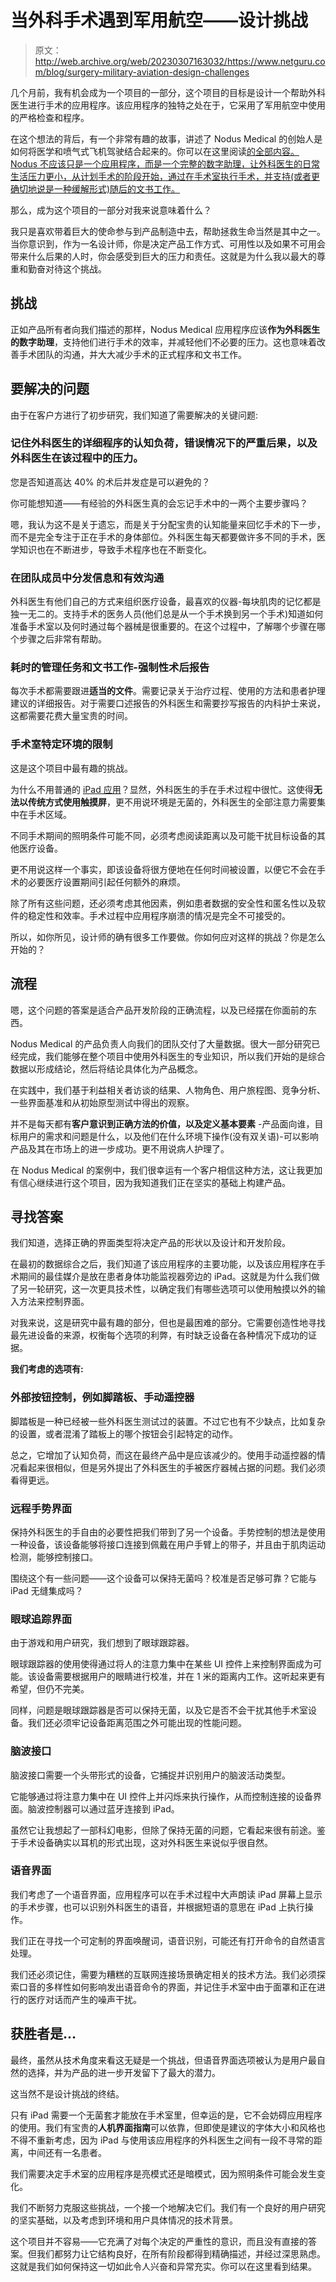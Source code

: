 # 当外科手术遇到军用航空——设计挑战

> 原文：<http://web.archive.org/web/20230307163032/https://www.netguru.com/blog/surgery-military-aviation-design-challenges>

 几个月前，我有机会成为一个项目的一部分，这个项目的目标是设计一个帮助外科医生进行手术的应用程序。该应用程序的独特之处在于，它采用了军用航空中使用的严格检查和程序。

在这个想法的背后，有一个非常有趣的故事，讲述了 Nodus Medical 的创始人是如何将医学和喷气式飞机驾驶结合起来的。你可以在这里阅读[的全部内容。Nodus 不应该只是一个应用程序，而是一个完整的数字助理，让外科医生的日常生活压力更小，从计划手术的阶段开始，通过在手术室执行手术，并支持(或者更确切地说是一种缓解形式)随后的文书工作。](/web/20220927112018/https://www.netguru.com/blog/nodus-medical-interview)

那么，成为这个项目的一部分对我来说意味着什么？

我只是喜欢带着巨大的使命参与到产品制造中去，帮助拯救生命当然是其中之一。当你意识到，作为一名设计师，你是决定产品工作方式、可用性以及如果不可用会带来什么后果的人时，你会感受到巨大的压力和责任。这就是为什么我以最大的尊重和勤奋对待这个挑战。

## **挑战**

正如产品所有者向我们描述的那样，Nodus Medical 应用程序应该**作为外科医生的数字助理**，支持他们进行手术的效率，并减轻他们不必要的压力。这也意味着改善手术团队的沟通，并大大减少手术的正式程序和文书工作。

## **要解决的问题**

由于在客户方进行了初步研究，我们知道了需要解决的关键问题:

### 记住外科医生的详细程序的认知负荷，错误情况下的严重后果，以及外科医生在该过程中的压力。

您是否知道高达 40% 的术后并发症是可以避免的？

你可能想知道——有经验的外科医生真的会忘记手术中的一两个主要步骤吗？

嗯，我认为这不是关于遗忘，而是关于分配宝贵的认知能量来回忆手术的下一步，而不是完全专注于正在手术的身体部位。外科医生每天都要做许多不同的手术，医学知识也在不断进步，导致手术程序也在不断变化。

### 在团队成员中分发信息和有效沟通

外科医生有他们自己的方式来组织医疗设备，最喜欢的仪器-每块肌肉的记忆都是独一无二的。支持手术的医务人员(他们总是从一个手术换到另一个手术)知道如何准备手术室以及何时通过每个器械是很重要的。在这个过程中，了解哪个步骤在哪个步骤之后非常有帮助。

### 耗时的管理任务和文书工作-强制性术后报告

每次手术都需要跟进**适当的文件**。需要记录关于治疗过程、使用的方法和患者护理建议的详细报告。对于需要口述报告的外科医生和需要抄写报告的内科护士来说，这都需要花费大量宝贵的时间。

### 手术室特定环境的限制

这是这个项目中最有趣的挑战。

为什么不用普通的 [iPad 应用](/web/20220927112018/https://www.netguru.com/services/ios-mobile-app-development)？显然，外科医生的手在手术过程中很忙。这使得**无法以传统方式使用触摸屏**，更不用说环境是无菌的，外科医生的全部注意力需要集中在手术区域。

不同手术期间的照明条件可能不同，必须考虑阅读距离以及可能干扰目标设备的其他医疗设备。

更不用说这样一个事实，即该设备将很方便地在任何时间被设置，以便它不会在手术的必要医疗设置期间引起任何额外的麻烦。

除了所有这些问题，还必须考虑其他因素，例如患者数据的安全性和匿名性以及软件的稳定性和效率。手术过程中应用程序崩溃的情况是完全不可接受的。

所以，如你所见，设计师的确有很多工作要做。你如何应对这样的挑战？你是怎么开始的？

## **流程**

嗯，这个问题的答案是适合产品开发阶段的正确流程，以及已经摆在你面前的东西。

Nodus Medical 的产品负责人向我们的团队交付了大量数据。很大一部分研究已经完成，我们能够在整个项目中使用外科医生的专业知识，所以我们开始的是综合数据以形成结论，然后将结论具体化为产品概念。

在实践中，我们基于利益相关者访谈的结果、人物角色、用户旅程图、竞争分析、一些界面基准和从初始原型测试中得出的观察。

并不是每天都有**客户意识到正确方法的价值，以及定义基本要素** -产品面向谁，目标用户的需求和问题是什么，以及他们在什么环境下操作(没有双关语)-可以影响产品及其在市场上的进一步成功。更不用说病人护理了。

在 Nodus Medical 的案例中，我们很幸运有一个客户相信这种方法，这让我更加有信心继续进行这个项目，因为我知道我们正在坚实的基础上构建产品。

## 寻找答案

我们知道，选择正确的界面类型将决定产品的形状以及设计和开发阶段。

在最初的数据综合之后，我们知道了该应用程序的主要功能，以及该应用程序在手术期间的最佳媒介是放在患者身体功能监视器旁边的 iPad。这就是为什么我们做了另一轮研究，这一次更具技术性，以确定我们有哪些选项可以使用触摸以外的输入方法来控制界面。

对我来说，这是研究中最有趣的部分，但也是最困难的部分。它需要创造性地寻找最先进设备的来源，权衡每个选项的利弊，有时缺乏设备在各种情况下成功的证据。

**我们考虑的选项有:**

### 外部按钮控制，例如脚踏板、手动遥控器

脚踏板是一种已经被一些外科医生测试过的装置。不过它也有不少缺点，比如复杂的设置，或者混淆了踏板上的哪个按钮会引起特定的动作。

总之，它增加了认知负荷，而这在最终产品中是应该减少的。使用手动遥控器的情况看起来很相似，但是另外提出了外科医生的手被医疗器械占据的问题。我们必须看得更远。

### 远程手势界面

保持外科医生的手自由的必要性把我们带到了另一个设备。手势控制的想法是使用一种设备，该设备能够将接口连接到佩戴在用户手臂上的带子，并且由于肌肉运动检测，能够控制接口。

围绕这个有一些问题——这个设备可以保持无菌吗？校准是否足够可靠？它能与 iPad 无缝集成吗？

### 眼球追踪界面

由于游戏和用户研究，我们想到了眼球跟踪器。

眼球跟踪器的使用使得通过将人的注意力集中在某些 UI 控件上来控制界面成为可能。该设备需要根据用户的眼睛进行校准，并在 1 米的距离内工作。这听起来更有希望，但仍不完美。

同样，问题是眼球跟踪器是否可以保持无菌，以及它是否不会干扰其他手术室设备。我们还必须牢记设备距离范围之外可能出现的性能问题。

### 脑波接口

脑波接口需要一个头带形式的设备，它捕捉并识别用户的脑波活动类型。

它能够通过将注意力集中在 UI 控件上并闪烁来执行操作，从而控制连接的设备界面。脑波控制器可以通过蓝牙连接到 iPad。

虽然它让我想起了一部科幻电影，但除了保持无菌的问题，它看起来很有前途。鉴于手术设备确实以耳机的形式出现，这对外科医生来说似乎很自然。

### 语音界面

我们考虑了一个语音界面，应用程序可以在手术过程中大声朗读 iPad 屏幕上显示的手术步骤，也可以识别外科医生的语音，并根据短语的意思在 iPad 上执行操作。

我们正在寻找一个可定制的界面唤醒词，语音识别，可能还有打开命令的自然语言处理。

我们还必须记住，需要为糟糕的互联网连接场景确定相关的技术方法。我们必须探索口音的多样性如何影响发出语音命令的界面，并记住手术室中由于面罩和正在进行的医疗对话而产生的噪声干扰。

## 获胜者是...

最终，虽然从技术角度来看这无疑是一个挑战，但语音界面选项被认为是用户最自然的选择，并为产品的进一步开发留下了最大的潜力。

这当然不是设计挑战的终结。

只有 iPad 需要一个无菌套才能放在手术室里，但幸运的是，它不会妨碍应用程序的使用。我们有宝贵的**人机界面指南**可以依靠，但即使是建议的字体大小和风格也不得不重新考虑，因为 iPad 与使用该应用程序的外科医生之间有一段不寻常的距离，中间还有一名患者。

我们需要决定手术室的应用程序是亮模式还是暗模式，因为照明条件可能会发生变化。

我们不断努力克服这些挑战，一个接一个地解决它们。我们有一个良好的用户研究的坚实基础，以及考虑到环境和用户具体情况的技术背景。

这个项目并不容易——它充满了对每个决定的严重性的意识，而且没有直接的答案。但我们都努力让它结构良好，在所有阶段都得到精确描述，并经过深思熟虑。这就是我们如何保持这一切如此令人兴奋和异常充实。你可以在这里看到结果。